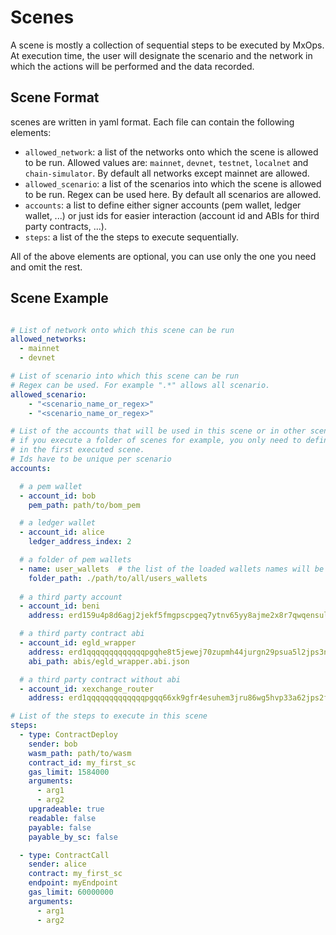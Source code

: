 # Scenes

A scene is mostly a collection of sequential steps to be executed by MxOps.
At execution time, the user will designate the scenario and the network in which the actions will be performed and the data recorded.

## Scene Format

scenes are written in yaml format. Each file can contain the following elements:

- `allowed_network`: a list of the networks onto which the scene is allowed to be run. Allowed values are: `mainnet`, `devnet`, `testnet`, `localnet` and `chain-simulator`. By default all networks except mainnet are allowed.
- `allowed_scenario`: a list of the scenarios into which the scene is allowed to be run. Regex can be used here. By default all scenarios are allowed.
- `accounts`: a list to define either signer accounts (pem wallet, ledger wallet, ...) or just ids for easier interaction (account id and ABIs for third party contracts, ...).
- `steps`: a list of the the steps to execute sequentially.

All of the above elements are optional, you can use only the one you need and omit the rest.

## Scene Example

```yaml

# List of network onto which this scene can be run
allowed_networks:
  - mainnet
  - devnet

# List of scenario into which this scene can be run
# Regex can be used. For example ".*" allows all scenario.
allowed_scenario:
    - "<scenario_name_or_regex>"
    - "<scenario_name_or_regex>"

# List of the accounts that will be used in this scene or in other scenes later on. This means that
# if you execute a folder of scenes for example, you only need to define the accounts
# in the first executed scene.
# Ids have to be unique per scenario
accounts:

  # a pem wallet
  - account_id: bob
    pem_path: path/to/bom_pem

  # a ledger wallet
  - account_id: alice
    ledger_address_index: 2

  # a folder of pem wallets
  - name: user_wallets  # the list of the loaded wallets names will be saved under this name
    folder_path: ./path/to/all/users_wallets
  
  # a third party account
  - account_id: beni
    address: erd159u4p8d6agj2jekf5fmgpscpgeq7ytnv65yy8ajme2x8r7qwqensulfejs

  # a third party contract abi
  - account_id: egld_wrapper
    address: erd1qqqqqqqqqqqqqpgqhe8t5jewej70zupmh44jurgn29psua5l2jps3ntjj3 
    abi_path: abis/egld_wrapper.abi.json

  # a third party contract without abi
  - account_id: xexchange_router
    address: erd1qqqqqqqqqqqqqpgqq66xk9gfr4esuhem3jru86wg5hvp33a62jps2fy57p

# List of the steps to execute in this scene
steps:
  - type: ContractDeploy
    sender: bob
    wasm_path: path/to/wasm
    contract_id: my_first_sc
    gas_limit: 1584000
    arguments:
      - arg1
      - arg2
    upgradeable: true
    readable: false
    payable: false
    payable_by_sc: false

  - type: ContractCall
    sender: alice
    contract: my_first_sc
    endpoint: myEndpoint
    gas_limit: 60000000
    arguments:
      - arg1
      - arg2
```

